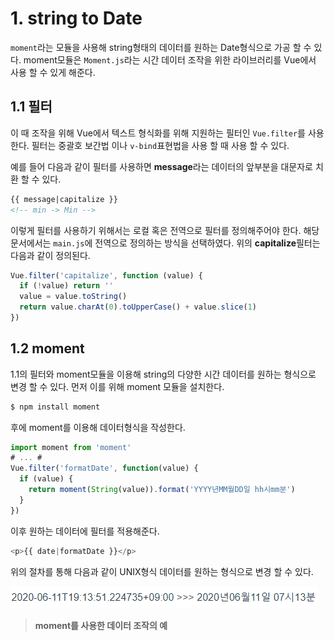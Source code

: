 # 1. string to Date

`moment`라는 모듈을 사용해 string형태의 데이터를 원하는 Date형식으로 가공 할 수 있다. moment모듈은 `Moment.js`라는 시간 데이터 조작을 위한 라이브러리를 Vue에서 사용 할 수 있게 해준다.



## 1.1 필터

이 때 조작을 위해 Vue에서 텍스트 형식화를 위해 지원하는 필터인 `Vue.filter`를 사용한다. 필터는 중괄호 보간법 이나 `v-bind`표현법을 사용 할 때 사용 할 수 있다.

예를 들어 다음과 같이 필터를 사용하면 **message**라는 데이터의 앞부분을 대문자로 치환 할 수 있다.

```html
{{ message|capitalize }} 
<!-- min -> Min -->
```



이렇게 필터를 사용하기 위해서는 로컬 혹은 전역으로 필터를 정의해주어야 한다. 해당 문서에서는 `main.js`에 전역으로 정의하는 방식을 선택하였다. 위의 **capitalize**필터는 다음과 같이 정의된다.

```js
Vue.filter('capitalize', function (value) {
  if (!value) return ''
  value = value.toString()
  return value.charAt(0).toUpperCase() + value.slice(1)
})
```



## 1.2 moment

1.1의 필터와 moment모듈을 이용해 string의 다양한 시간 데이터를 원하는 형식으로 변경 할 수 있다. 먼저 이를 위해 moment 모듈을 설치한다.

```bash
$ npm install moment
```



후에 moment를 이용해 데이터형식을 작성한다.

```js
import moment from 'moment'
# ... #
Vue.filter('formatDate', function(value) {
  if (value) {
    return moment(String(value)).format('YYYY년MM월DD일 hh시mm분')
  }
})
```



이후 원하는 데이터에 필터를 적용해준다.

```js
<p>{{ date|formatDate }}</p>
```



위의 절차를 통해 다음과 같이 UNIX형식 데이터를 원하는 형식으로 변경 할 수 있다.

![image-20200611202848553](images/image-20200611202848553.png)

> **moment를 사용한 데이터 조작의 예**

